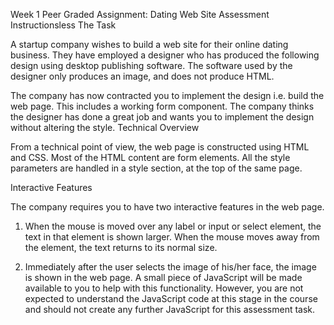 Week 1 
Peer Graded Assignment: Dating Web Site Assessment
Instructionsless 
The Task 

A startup company wishes to build a web site for their online dating business. They have employed a designer who has produced the following design using desktop publishing software. The software used by the designer only produces an image, and does not produce HTML.


The company has now contracted you to implement the design i.e. build the web page. This includes a working form component. The company thinks the designer has done a great job and wants you to implement the design without altering the style.
Technical Overview

From a technical point of view, the web page is constructed using HTML and CSS. Most of the HTML content are form elements. All the style parameters are handled in a style section, at the top of the same page. 

Interactive Features

The company requires you to have two interactive features in the web page. 

1. When the mouse is moved over any label or input or select element, the text in that element is shown larger. When the mouse moves away from the element, the text returns to its normal size.


2. Immediately after the user selects the image of his/her face, the image is shown in the web page. A small piece of JavaScript will be made available to you to help with this functionality. However, you are not expected to understand the JavaScript code at this stage in the course and should not create any further JavaScript for this assessment task.

